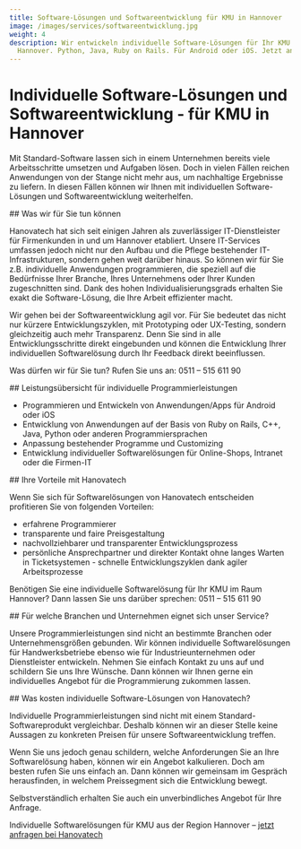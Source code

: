 ```yaml
---
title: Software-Lösungen und Softwareentwicklung für KMU in Hannover
image: /images/services/softwareentwicklung.jpg
weight: 4
description: Wir entwickeln individuelle Software-Lösungen für Ihr KMU in
  Hannover. Python, Java, Ruby on Rails. Für Android oder iOS. Jetzt anfragen.
---
```

# Individuelle Software-Lösungen und Softwareentwicklung - für KMU in Hannover

Mit Standard-Software lassen sich in einem Unternehmen bereits viele Arbeitsschritte umsetzen und Aufgaben lösen. Doch in vielen Fällen reichen Anwendungen von der Stange nicht mehr aus, um nachhaltige Ergebnisse zu liefern. In diesen Fällen können wir Ihnen mit individuellen Software-Lösungen und Softwareentwicklung weiterhelfen.

#﻿# Was wir für Sie tun können

Hanovatech hat sich seit einigen Jahren als zuverlässiger IT-Dienstleister für Firmenkunden in und um Hannover etabliert. Unsere IT-Services umfassen jedoch nicht nur den Aufbau und die Pflege bestehender IT-Infrastrukturen, sondern gehen weit darüber hinaus. So können wir für Sie z.B. individuelle Anwendungen programmieren, die speziell auf die Bedürfnisse Ihrer Branche, Ihres Unternehmens oder Ihrer Kunden zugeschnitten sind. Dank des hohen Individualisierungsgrads erhalten Sie exakt die Software-Lösung, die Ihre Arbeit effizienter macht.


Wir gehen bei der Softwareentwicklung agil vor. Für Sie bedeutet das nicht nur kürzere Entwicklungszyklen, mit Prototyping oder UX-Testing, sondern gleichzeitig auch mehr Transparenz. Denn Sie sind in alle Entwicklungsschritte direkt eingebunden und können die Entwicklung Ihrer individuellen Softwarelösung durch Ihr Feedback direkt beeinflussen.



Was dürfen wir für Sie tun? Rufen Sie uns an: 0511 – 515 611 90

#﻿# Leistungsübersicht für individuelle Programmierleistungen

- Programmieren und Entwickeln von Anwendungen/Apps für Android oder iOS
- Entwicklung von Anwendungen auf der Basis von Ruby on Rails, C++, Java, Python oder anderen Programmiersprachen
- Anpassung bestehender Programme und Customizing
- Entwicklung individueller Softwarelösungen für Online-Shops, Intranet oder die Firmen-IT


#﻿# Ihre Vorteile mit Hanovatech

Wenn Sie sich für Softwarelösungen von Hanovatech entscheiden profitieren Sie von folgenden Vorteilen:

- erfahrene Programmierer
- transparente und faire Preisgestaltung
- nachvollziehbarer und transparenter Entwicklungsprozess
- persönliche Ansprechpartner und direkter Kontakt ohne langes Warten in Ticketsystemen
-﻿ schnelle Entwicklungszyklen dank agiler Arbeitsprozesse

Benötigen Sie eine individuelle Softwarelösung für Ihr KMU im Raum Hannover? Dann lassen Sie uns darüber sprechen: 0511 – 515 611 90

#﻿# Für welche Branchen und Unternehmen eignet sich unser Service?

Unsere Programmierleistungen sind nicht an bestimmte Branchen oder Unternehmensgrößen gebunden. Wir können individuelle Softwarelösungen für Handwerksbetriebe ebenso wie für Industrieunternehmen oder Dienstleister entwickeln. Nehmen Sie einfach Kontakt zu uns auf und schildern Sie uns Ihre Wünsche. Dann können wir Ihnen gerne ein individuelles Angebot für die Programmierung zukommen lassen.

#﻿# Was kosten individuelle Software-Lösungen von Hanovatech?

Individuelle Programmierleistungen sind nicht mit einem Standard-Softwareprodukt vergleichbar. Deshalb können wir an dieser Stelle keine Aussagen zu konkreten Preisen für unsere Softwareentwicklung treffen.


Wenn Sie uns jedoch genau schildern, welche Anforderungen Sie an Ihre Softwarelösung haben, können wir ein Angebot kalkulieren. Doch am besten rufen Sie uns einfach an. Dann können wir gemeinsam im Gespräch herausfinden, in welchem Preissegment sich die Entwicklung bewegt.


Selbstverständlich erhalten Sie auch ein unverbindliches Angebot für Ihre Anfrage.

Individuelle Softwarelösungen für KMU aus der Region Hannover – [jetzt anfragen bei Hanovatech](/contact)